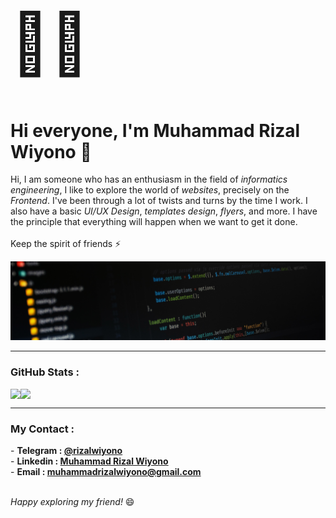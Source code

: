 <!-- <img src="IMG_20220104_102329_648.png" width="100" /> -->
<h1 style="font-size: 10vw;">🧑‍💻</h1>
<h1> Hi everyone, I'm Muhammad Rizal Wiyono 👋</h1>
<p> Hi, I am someone who has an enthusiasm in the field of <i>informatics engineering</i>, I like to explore the world of <i>websites</i>, precisely on the <i>Frontend</i>. I've been through a lot of twists and turns by the time I work. I also have a basic <i>UI/UX Design</i>, <i>templates design</i>, <i>flyers</i>, and more. I have the principle that everything will happen when we want to get it done. <br><br>Keep the spirit of friends ⚡ </p>

<img src="bg-profile.jpg" />

<hr>

<h3> GitHub Stats :</h3>
<div style="display: flex;">
<img src="https://github-readme-stats.vercel.app/api?username=rizalwiyono&theme=dark&hide_border=false&include_all_commits=false&count_private=true"/>
<img src="https://github-readme-stats.vercel.app/api?username=rizalwiyono&theme=dark&hide_border=false&include_all_commits=false&count_private=true"/>
</div>

<hr>

<h3> My Contact :</h3>

<div>
  - <strong>Telegram : <a href="https://t.me/rizalwiyono">@rizalwiyono</a></strong><br>
  - <strong>Linkedin : <a href="https://www.linkedin.com/in/muhammad-rizal-wiyono">Muhammad Rizal Wiyono</a></strong><br>
  - <strong>Email : <a href="https://muhammadrizalwiyono@gmail.com">muhammadrizalwiyono@gmail.com</a></strong>
</div>
<br>
<p> <i> Happy exploring my friend! </i> 😄 </p>
